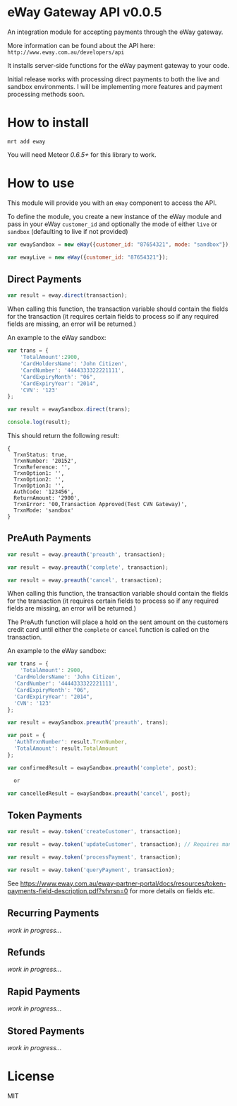 eWay Gateway API v0.0.5
=======================

An integration module for accepting payments through the eWay gateway. 

More information can be found about the API here: `http://www.eway.com.au/developers/api`

It installs server-side functions for the eWay payment gateway to your code.

Initial release works with processing direct payments to both the live and sandbox environments. I will be implementing more features and payment processing methods soon.

How to install
==============

`mrt add eway`

You will need Meteor _0.6.5+_ for this library to work.

How to use
==========

This module will provide you with an `eWay` component to access the API.

To define the module, you create a new instance of the eWay module and pass in your eWay `customer_id` and optionally the mode of either `live` or `sandbox` (defaulting to live if not provided)

```js
var ewaySandbox = new eWay({customer_id: "87654321", mode: "sandbox"});

var ewayLive = new eWay({customer_id: "87654321"});
```

## Direct Payments

```js
var result = eway.direct(transaction);
```

When calling this function, the transaction variable should contain the fields for the transaction (it requires certain fields to process so if any required fields are missing, an error will be returned.)

An example to the eWay sandbox:
```js
var trans = {
	'TotalAmount':2900,
    'CardHoldersName': 'John Citizen', 
    'CardNumber': '4444333322221111',
    'CardExpiryMonth': "06",
    'CardExpiryYear': "2014", 
    'CVN': '123'
};

var result = ewaySandbox.direct(trans);

console.log(result);
```

This should return the following result:

```
{
  TrxnStatus: true,
  TrxnNumber: '20152',
  TrxnReference: '',
  TrxnOption1: '',
  TrxnOption2: '',
  TrxnOption3: '',
  AuthCode: '123456',
  ReturnAmount: '2900',
  TrxnError: '00,Transaction Approved(Test CVN Gateway)',
  TrxnMode: 'sandbox'
}
```

## PreAuth Payments

```js
var result = eway.preauth('preauth', transaction);

var result = eway.preauth('complete', transaction);

var result = eway.preauth('cancel', transaction);
```

When calling this function, the transaction variable should contain the fields for the transaction (it requires certain fields to process so if any required fields are missing, an error will be returned.)

The PreAuth function will place a hold on the sent amount on the customers credit card until either the `complete` or `cancel` function is called on the transaction.

An example to the eWay sandbox:
```js
var trans = {
	'TotalAmount': 2900,
  'CardHoldersName': 'John Citizen', 
  'CardNumber': '4444333322221111',
  'CardExpiryMonth': "06",
  'CardExpiryYear': "2014", 
  'CVN': '123'
};

var result = ewaySandbox.preauth('preauth', trans);

var post = {
  'AuthTrxnNumber': result.TrxnNumber,
  'TotalAmount': result.TotalAmount
};

var confirmedResult = ewaySandbox.preauth('complete', post);

  or 

var cancelledResult = ewaySandbox.preauth('cancel', post);
```

## Token Payments

```js
var result = eway.token('createCustomer', transaction);

var result = eway.token('updateCustomer', transaction); // Requires managedCustomerID to update

var result = eway.token('processPayment', transaction);

var result = eway.token('queryPayment', transaction);
```
See https://www.eway.com.au/eway-partner-portal/docs/resources/token-payments-field-description.pdf?sfvrsn=0 for more details on fields etc.

## Recurring Payments
*work in progress...*

## Refunds
*work in progress...*

## Rapid Payments
*work in progress...*

## Stored Payments
*work in progress...*

License
=======

MIT
